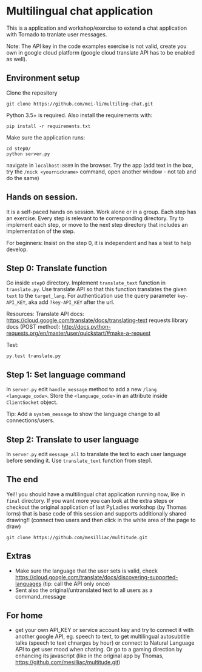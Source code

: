 Multilingual chat application
=============================
This is a application and workshop/exercise to extend a chat application with Tornado to tranlate user messages.

Note: The API key in the code examples exercise is not valid, create you own in google cloud platform
(google cloud translate API has to be enabled as well).

Environment setup
-----------------
Clone the repository

    git clone https://github.com/mei-li/multiling-chat.git

Python 3.5+ is required. Also install the requirements with:

`pip install -r requirements.txt`

Make sure the application runs:

    cd step0/
    python server.py

navigate in `localhost:8889` in the browser. Try the app (add text in the box,
try the `/nick <yournickname>` command, open another window - not tab and do the same)


Hands on session.
-----------------
It is a self-paced hands on session. Work alone or in a group. Each step has an exercise. Every step is
relevant to te corresponding directory. Try to implement each step, or move to the next step directory
that includes an implementation of the step.

For beginners: Insist on the step 0, it is independent and has a test to help develop.


Step 0: Translate function
--------------------------

Go inside `step0` directory. Implement `translate_text` function in `translate.py`. Use translate API so that this function translates 
the given `text` to the `target_lang`. For authentication use the query parameter `key-API_KEY`, aka
add `?key-API_KEY` after the url. 

Resources:
    Translate API docs: https://cloud.google.com/translate/docs/translating-text
    requests library docs (POST method): http://docs.python-requests.org/en/master/user/quickstart/#make-a-request

Test:

    py.test translate.py


Step 1: Set language command 
----------------------------
In `server.py` edit `handle_message` method to add a 
new `/lang <language_code>`. Store the `<language_code>` in an attribute inside `ClientSocket` object.

Tip:
    Add a `system_message` to show the language change to all connections/users.


Step 2: Translate to user language 
----------------------------------
In `server.py` edit `message_all` to translate the text to each user language before sending it. 
Use `translate_text` function from step1.


The end
-------
Yei!! you should have a multilingual chat application running now, like in `final` directory. 
If you want more you can look at the extra steps or checkout the original application of last 
PyLadies workshop (by Thomas Iorns) that is base code of this session and supports additionally 
shared drawing!! (connect two users and then click in the white area of the page to draw)

    git clone https://github.com/mesilliac/multitude.git


Extras
------
* Make sure the language that the user sets is valid, check https://cloud.google.com/translate/docs/discovering-supported-languages (tip: call the API only once)
* Sent also the original/untranslated text to all users as a command_message


For home
--------
* get your own API_KEY or service account key and try to connect it with another google API, eg. speech to text, to 
get multilingual autosubtitle talks (speech to text chnarges by hour) or connect to Natural Language API to get user mood 
when chating. Or go to a gaming direction by enhancing its javascript (like in the original app by Thomas, https://github.com/mesilliac/multitude.git)
